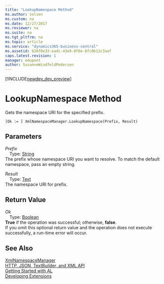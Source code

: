 ```yaml
---
title: "LookupNamespace Method"
ms.author: solsen
ms.custom: na
ms.date: 12/27/2017
ms.reviewer: na
ms.suite: na
ms.tgt_pltfrm: na
ms.topic: article
ms.service: "dynamics365-business-central"
ms.assetid: 620f0e32-eadc-43e9-8f6e-8fc0b12c3aaf
caps.latest.revision: 1
manager: edupont
author: SusanneWindfeldPedersen
---
```


[!INCLUDE[newdev_dev_preview](../includes/newdev_dev_preview.md)]

# LookupNamespace Method
Gets the namespace URI for the specified prefix.  
```  
[Ok := ] XmlNamespaceManager.LookupNamespace(Prefix, Result)  
```  
## Parameters
*Prefix*    
&emsp;Type: [String](../datatypes/devenv-text-data-type.md)  
The prefix whose namespace URI you want to resolve. To match the default namespace, pass an empty string.  
  
*Result*    
&emsp;Type: [Text](../datatypes/devenv-text-data-type.md)  
The namespace URI for prefix.  
  
## Return Value
*Ok*  
&emsp;Type: [Boolean](../datatypes/devenv-boolean-data-type.md)  
**True** if the operation was successful; otherwise, **false**.  
If you omit this optional return value and the operation does not execute successfully, a run-time error will occur.  
  
## See Also
[XmlNamespaceManager](xmlnamespacemanager-class.md)  
[HTTP, JSON, TextBuilder, and XML API](../devenv-restapi-overview.md)  
[Getting Started with AL](../devenv-get-started.md)  
[Developing Extensions](../devenv-dev-overview.md)  
